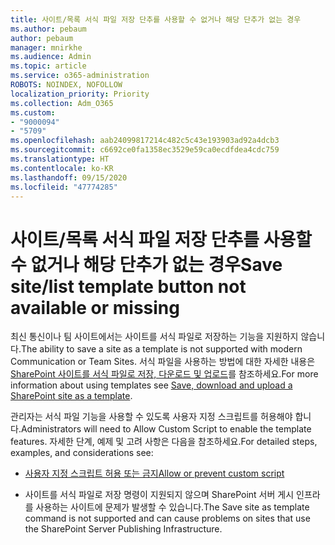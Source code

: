 ```yaml
---
title: 사이트/목록 서식 파일 저장 단추를 사용할 수 없거나 해당 단추가 없는 경우
ms.author: pebaum
author: pebaum
manager: mnirkhe
ms.audience: Admin
ms.topic: article
ms.service: o365-administration
ROBOTS: NOINDEX, NOFOLLOW
localization_priority: Priority
ms.collection: Adm_O365
ms.custom:
- "9000094"
- "5709"
ms.openlocfilehash: aab24099817214c482c5c43e193903ad92a4dcb3
ms.sourcegitcommit: c6692ce0fa1358ec3529e59ca0ecdfdea4cdc759
ms.translationtype: HT
ms.contentlocale: ko-KR
ms.lasthandoff: 09/15/2020
ms.locfileid: "47774285"
---
```

# <a name="save-sitelist-template-button-not-available-or-missing"></a><span data-ttu-id="d881a-102">사이트/목록 서식 파일 저장 단추를 사용할 수 없거나 해당 단추가 없는 경우</span><span class="sxs-lookup"><span data-stu-id="d881a-102">Save site/list template button not available or missing</span></span>

<span data-ttu-id="d881a-103">최신 통신이나 팀 사이트에서는 사이트를 서식 파일로 저장하는 기능을 지원하지 않습니다.</span><span class="sxs-lookup"><span data-stu-id="d881a-103">The ability to save a site as a template is not supported with modern Communication or Team Sites.</span></span> <span data-ttu-id="d881a-104">서식 파일을 사용하는 방법에 대한 자세한 내용은 [SharePoint 사이트를 서식 파일로 저장, 다운로드 및 업로드](https://docs.microsoft.com/sharepoint/dev/general-development/save-download-and-upload-a-sharepoint-site-as-a-template)를 참조하세요.</span><span class="sxs-lookup"><span data-stu-id="d881a-104">For more information about using templates see [Save, download and upload a SharePoint site as a template](https://docs.microsoft.com/sharepoint/dev/general-development/save-download-and-upload-a-sharepoint-site-as-a-template).</span></span>

<span data-ttu-id="d881a-105">관리자는 서식 파일 기능을 사용할 수 있도록 사용자 지정 스크립트를 허용해야 합니다.</span><span class="sxs-lookup"><span data-stu-id="d881a-105">Administrators will need to Allow Custom Script to enable the template features.</span></span> <span data-ttu-id="d881a-106">자세한 단계, 예제 및 고려 사항은 다음을 참조하세요.</span><span class="sxs-lookup"><span data-stu-id="d881a-106">For detailed steps, examples, and considerations see:</span></span>

- [<span data-ttu-id="d881a-107">사용자 지정 스크립트 허용 또는 금지</span><span class="sxs-lookup"><span data-stu-id="d881a-107">Allow or prevent custom script</span></span>](https://docs.microsoft.com/sharepoint/allow-or-prevent-custom-script)

- <span data-ttu-id="d881a-108">사이트를 서식 파일로 저장 명령이 지원되지 않으며 SharePoint 서버 게시 인프라를 사용하는 사이트에 문제가 발생할 수 있습니다.</span><span class="sxs-lookup"><span data-stu-id="d881a-108">The Save site as template command is not supported and can cause problems on sites that use the SharePoint Server Publishing Infrastructure.</span></span>


